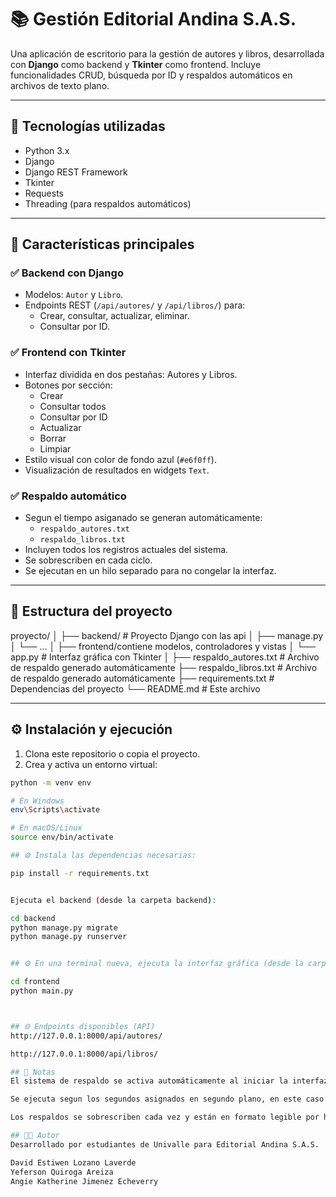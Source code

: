 # 📚 Gestión Editorial Andina S.A.S.

Una aplicación de escritorio para la gestión de autores y libros, desarrollada con **Django** como backend y **Tkinter** como frontend. Incluye funcionalidades CRUD, búsqueda por ID y respaldos automáticos en archivos de texto plano.

---

## 🧰 Tecnologías utilizadas

- Python 3.x
- Django
- Django REST Framework
- Tkinter
- Requests
- Threading (para respaldos automáticos)

---

## 🚀 Características principales

### ✅ Backend con Django
- Modelos: `Autor` y `Libro`.
- Endpoints REST (`/api/autores/` y `/api/libros/`) para:
  - Crear, consultar, actualizar, eliminar.
  - Consultar por ID.

### ✅ Frontend con Tkinter
- Interfaz dividida en dos pestañas: Autores y Libros.
- Botones por sección:
  - Crear
  - Consultar todos
  - Consultar por ID
  - Actualizar
  - Borrar
  - Limpiar 
- Estilo visual con color de fondo azul (`#e6f0ff`).
- Visualización de resultados en widgets `Text`.

### ✅ Respaldo automático
- Segun el tiempo asiganado se generan automáticamente:
  - `respaldo_autores.txt`
  - `respaldo_libros.txt`
- Incluyen todos los registros actuales del sistema.
- Se sobrescriben en cada ciclo.
- Se ejecutan en un hilo separado para no congelar la interfaz.

---

## 📂 Estructura del proyecto

proyecto/
│
├── backend/ # Proyecto Django con las api
│ ├── manage.py
│ └── ...
│
├── frontend/contiene modelos, controladores y vistas
│ └── app.py # Interfaz gráfica con Tkinter
│
├── respaldo_autores.txt # Archivo de respaldo generado automáticamente
├── respaldo_libros.txt # Archivo de respaldo generado automáticamente
├── requirements.txt # Dependencias del proyecto
└── README.md # Este archivo


---

## ⚙ Instalación y ejecución

1. Clona este repositorio o copia el proyecto.
2. Crea y activa un entorno virtual:

  ```bash
  python -m venv env
  
  # En Windows
  env\Scripts\activate
  
  # En macOS/Linux
  source env/bin/activate

## ⚙ Instala las dependencias necesarias:

 pip install -r requirements.txt


  Ejecuta el backend (desde la carpeta backend):

cd backend
python manage.py migrate
python manage.py runserver


## ⚙ En una terminal nueva, ejecuta la interfaz gráfica (desde la carpeta frontend):

 cd frontend
python main.py



## 🌐 Endpoints disponibles (API)
  http://127.0.0.1:8000/api/autores/

  http://127.0.0.1:8000/api/libros/

## 📝 Notas
  El sistema de respaldo se activa automáticamente al iniciar la interfaz Tkinter.

  Se ejecuta segun los segundos asignados en segundo plano, en este caso como demostracion se generan cada 10 segundos.

  Los respaldos se sobrescriben cada vez y están en formato legible por humanos.

## 🧑‍💻 Autor
  Desarrollado por estudiantes de Univalle para Editorial Andina S.A.S.

  David Estiwen Lozano Laverde
  Yeferson Quiroga Areiza
  Angie Katherine Jimenez Echeverry